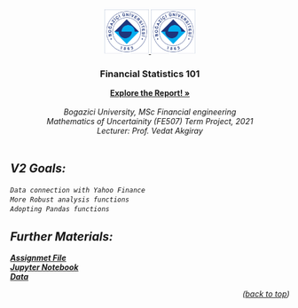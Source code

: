<!-- Improved compatibility of back to top link: See: https://github.com/othneildrew/Best-README-Template/pull/73 -->
<a name="readme-top"></a>
<!--
*** Thanks for checking out the Best-README-Template. If you have a suggestion
*** that would make this better, please fork the repo and create a pull request
*** or simply open an issue with the tag "enhancement".
*** Don't forget to give the project a star!
*** Thanks again! Now go create something AMAZING! :D
-->



<!-- PROJECT SHIELDS -->
<!--
*** I'm using markdown "reference style" links for readability.
*** Reference links are enclosed in brackets [ ] instead of parentheses ( ).
*** See the bottom of this document for the declaration of the reference variables
*** for contributors-url, forks-url, etc. This is an optional, concise syntax you may use.
*** https://www.markdownguide.org/basic-syntax/#reference-style-links
-->
<!--[![Contributors][contributors-shield]][contributors-url]-->
<!--[![Forks][forks-shield]][forks-url]-->
<!--[![Stargazers][stars-shield]][stars-url]-->
<!--[![Issues][issues-shield]][issues-url]-->
<!--[![MIT License][license-shield]][license-url]-->
<!--[![LinkedIn][linkedin-shield]][linkedin-url]-->



<!-- PROJECT LOGO -->
<br />
<div align="center">
  <a href="https://github.com/github_username/repo_name">
    <img src="Images/Picture 1.png" alt="Logo" width="80" height="80">
    <img src="Images/Uva_logo.png" alt="Logo" width="80" height="80">
  </a>

<h3 align="center">Financial Statistics 101</h3>

  <p align="center">
    <a href="https://github.com/mehmetcandfx/Financial-Statistics-101/blob/main/Documents/Financial%20Statistics%20101.pdf"  target="_blank"><strong>Explore the Report! »</strong></a>
    <br />
    <br />
    <i>Bogazici University, MSc Financial engineering<i>
    <br />
    <i>Mathematics of Uncertainity (FE507) Term Project, 2021<i>
    <br />
    <i>Lecturer: Prof. Vedat Akgiray <i>  
    <br />
    <br />
  </p>
</div>



<!-- ABOUT THE PROJECT -->
## V2 Goals:<br>
`Data connection with Yahoo Finance`<br>
`More Robust analysis functions`<br>
`Adopting Pandas functions `<br>


## Further Materials:
 <p align="left">
<a href="https://github.com/mehmetcandfx/Financial-Statistics-101/blob/main/Documents/Assignment.pdf"  target="_blank"><strong>Assignmet File</strong></a>
<br />
<a href="https://github.com/mehmetcandfx/Financial-Statistics-101/blob/main/Code/"  target="_blank"><strong>Jupyter Notebook</strong></a>
<br />
<a href="https://github.com/mehmetcandfx/Financial-Statistics-101/blob/main/Data"  target="_blank"><strong>Data</strong></a>
 </p>

<p align="right">(<a href="#readme-top">back to top</a>)</p>

